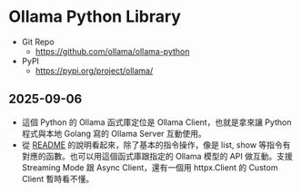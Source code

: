 # Ollama Python Library

- Git Repo
  - https://github.com/ollama/ollama-python
- PyPI
  - https://pypi.org/project/ollama/

## 2025-09-06

- 這個 Python 的 Ollama 函式庫定位是 Ollama Client，也就是拿來讓 Python 程式與本地 Golang 寫的 Ollama Server 互動使用。
- 從 [README](https://github.com/ollama/ollama-python/blob/main/README.md) 的說明看起來，除了基本的指令操作，像是 list, show 等指令有對應的函數。也可以用這個函式庫跟指定的 Ollama 模型的 API 做互動。支援 Streaming Mode 跟 Async Client，還有一個用 httpx.Client 的 Custom Client 暫時看不懂。